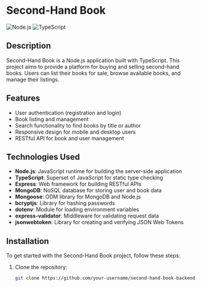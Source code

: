 # Second-Hand Book

![Node.js](https://img.shields.io/badge/Node.js-v18.0.0-green.svg)
![TypeScript](https://img.shields.io/badge/TypeScript-v5.6.3-blue.svg)

## Description

Second-Hand Book is a Node.js application built with TypeScript. This project aims to provide a platform for buying and selling second-hand books. Users can list their books for sale, browse available books, and manage their listings.

## Features

- User authentication (registration and login)
- Book listing and management
- Search functionality to find books by title or author
- Responsive design for mobile and desktop users
- RESTful API for book and user management

## Technologies Used

- **Node.js**: JavaScript runtime for building the server-side application
- **TypeScript**: Superset of JavaScript for static type checking
- **Express**: Web framework for building RESTful APIs
- **MongoDB**: NoSQL database for storing user and book data
- **Mongoose**: ODM library for MongoDB and Node.js
- **bcryptjs**: Library for hashing passwords
- **dotenv**: Module for loading environment variables
- **express-validator**: Middleware for validating request data
- **jsonwebtoken**: Library for creating and verifying JSON Web Tokens

## Installation

To get started with the Second-Hand Book project, follow these steps:

1. Clone the repository:
   ```bash
   git clone https://github.com/your-username/second-hand-book-backend.git
